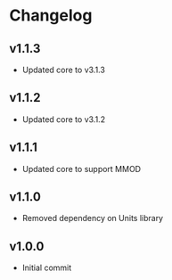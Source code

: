 # Changelog

## v1.1.3
- Updated core to v3.1.3

## v1.1.2
- Updated core to v3.1.2

## v1.1.1
- Updated core to support MMOD

## v1.1.0
- Removed dependency on Units library

## v1.0.0
- Initial commit
